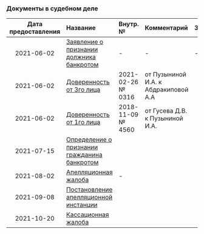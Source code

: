 ### Документы в судебном деле

| Дата предоставления |Название|Внутр. №|Комментарий|Замечания|
|:-----:|:-----|:-----|:-----|:-----|
|2021-06-02|[Заявление о признании должника банкротом](./2021-06-02-01-zayavlenie-o-priznanii-dolgnika-bankrotom/about.md)|-|-|-|
|2021-06-02|[Доверенность от 3го лица](./2021-06-02-02-doverennost-ot-3go-lica-2021-02-26-nomer-0316-ot-puzyninoi-i-a-k-abdrakipovoi-a-a/about.md)|2021-02-26 № 0316|от Пузыниной И.А. к Абдракиповой А.А||
|2021-06-02|[Доверенность от 1го лица](./2021-06-02-03-doverennost-ot-1go-lica-predsed-pravlenia-2018-11-09-4560-ot-gusev-d-v-k-puzyninoi-i-a/about.md)|2018-11-09 № 4560|от Гусева Д.В. к Пузыниной И.А.||
|2021-07-15|[Определение о признании гражданина банкротом](./2021-07-15-00-sud-opredelenie-o-priznanii-dolgnika-bankrotom/about.md)||||
|2021-08-02|[Апелляционная жалоба](./2021-08-02-00-apellyacionnaya-zhaloba/about.md)|-|||
|2021-09-08|[Постановление апелляционной инстанции](./2021-09-08-00-sud-postanovlenie-apelyacionnoi-instancii/about.md)||||
|2021-10-20|[Кассационная жалоба](./2021-10-20-00-kasacionnaya-zhaloba/about.md)||||


